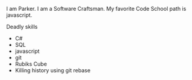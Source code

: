 I am Parker. I am a Software Craftsman. My favorite Code School path is javascript.

Deadly skills
* C#
* SQL
* javascript
* git
* Rubiks Cube
* Killing history using git rebase
